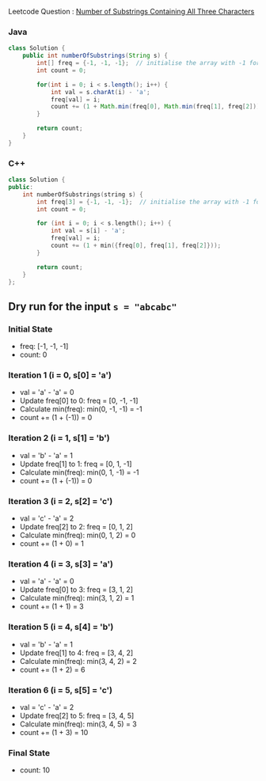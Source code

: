 Leetcode Question : [Number of Substrings Containing All Three Characters](https://leetcode.com/problems/number-of-substrings-containing-all-three-characters/description/)

### Java
```java
class Solution {
    public int numberOfSubstrings(String s) {
        int[] freq = {-1, -1, -1};  // initialise the array with -1 for a, b & c
        int count = 0;

        for(int i = 0; i < s.length(); i++) {
            int val = s.charAt(i) - 'a';
            freq[val] = i;
            count += (1 + Math.min(freq[0], Math.min(freq[1], freq[2])));
        }

        return count;
    }
}
```
### C++
```cpp
class Solution {
public:
    int numberOfSubstrings(string s) {
        int freq[3] = {-1, -1, -1};  // initialise the array with -1 for a, b & c
        int count = 0;

        for (int i = 0; i < s.length(); i++) {
            int val = s[i] - 'a';
            freq[val] = i;
            count += (1 + min({freq[0], freq[1], freq[2]}));
        }

        return count;
    }
};
```
## Dry run for the input `s = "abcabc"`
### Initial State
- freq: [-1, -1, -1]
- count: 0

### Iteration 1 (i = 0, s[0] = 'a')
- val = 'a' - 'a' = 0
- Update freq[0] to 0: freq = [0, -1, -1]
- Calculate min(freq): min(0, -1, -1) = -1
- count += (1 + (-1)) = 0

### Iteration 2 (i = 1, s[1] = 'b')
- val = 'b' - 'a' = 1
- Update freq[1] to 1: freq = [0, 1, -1]
- Calculate min(freq): min(0, 1, -1) = -1
- count += (1 + (-1)) = 0

### Iteration 3 (i = 2, s[2] = 'c')
- val = 'c' - 'a' = 2
- Update freq[2] to 2: freq = [0, 1, 2]
- Calculate min(freq): min(0, 1, 2) = 0
- count += (1 + 0) = 1

### Iteration 4 (i = 3, s[3] = 'a')
- val = 'a' - 'a' = 0
- Update freq[0] to 3: freq = [3, 1, 2]
- Calculate min(freq): min(3, 1, 2) = 1
- count += (1 + 1) = 3

### Iteration 5 (i = 4, s[4] = 'b')
- val = 'b' - 'a' = 1
- Update freq[1] to 4: freq = [3, 4, 2]
- Calculate min(freq): min(3, 4, 2) = 2
- count += (1 + 2) = 6

### Iteration 6 (i = 5, s[5] = 'c')
- val = 'c' - 'a' = 2
- Update freq[2] to 5: freq = [3, 4, 5]
- Calculate min(freq): min(3, 4, 5) = 3
- count += (1 + 3) = 10

### Final State
- count: 10
